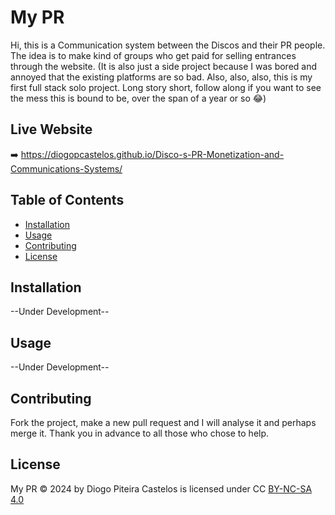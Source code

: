 # My PR

Hi, this is a Communication system between the Discos and their PR people. The idea is to make kind of groups who get paid for selling entrances through the website. (It is also just a side project because I was bored and annoyed that the existing platforms are so bad. Also, also, also, this is my first full stack solo project. Long story short, follow along if you want to see the mess this is bound to be, over the span of a year or so 😂)

## Live Website

➡️ https://diogopcastelos.github.io/Disco-s-PR-Monetization-and-Communications-Systems/

## Table of Contents

- [Installation](#installation)
- [Usage](#usage)
- [Contributing](#contributing)
- [License](#license)

## Installation

--Under Development--

## Usage

--Under Development--

## Contributing

Fork the project, make a new pull request and I will analyse it and perhaps merge it. Thank you in advance to all those who chose to help.

## License

My PR © 2024 by Diogo Piteira Castelos is licensed under CC [BY-NC-SA 4.0](https://creativecommons.org/licenses/by-nc-sa/4.0/)

